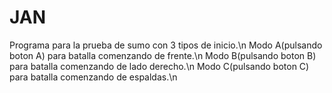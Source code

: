 # JAN
Programa para la prueba de sumo con 3 tipos de inicio.\n
Modo A(pulsando boton A) para batalla comenzando de frente.\n
Modo B(pulsando boton B) para batalla comenzando de lado derecho.\n
Modo C(pulsando boton C) para batalla comenzando de espaldas.\n
